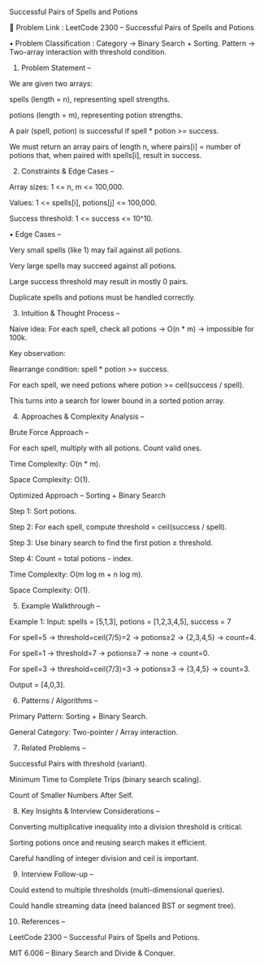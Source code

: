 Successful Pairs of Spells and Potions

🔗 Problem Link : LeetCode 2300 – Successful Pairs of Spells and Potions

• Problem Classification : Category → Binary Search + Sorting.
Pattern → Two-array interaction with threshold condition.

1. Problem Statement –

We are given two arrays:

spells (length = n), representing spell strengths.

potions (length = m), representing potion strengths.

A pair (spell, potion) is successful if spell * potion >= success.

We must return an array pairs of length n, where pairs[i] = number of potions that, when paired with spells[i], result in success.

2. Constraints & Edge Cases –

Array sizes: 1 <= n, m <= 100,000.

Values: 1 <= spells[i], potions[j] <= 100,000.

Success threshold: 1 <= success <= 10^10.

• Edge Cases –

Very small spells (like 1) may fail against all potions.

Very large spells may succeed against all potions.

Large success threshold may result in mostly 0 pairs.

Duplicate spells and potions must be handled correctly.

3. Intuition & Thought Process –

Naive idea: For each spell, check all potions → O(n * m) → impossible for 100k.

Key observation:

Rearrange condition: spell * potion >= success.

For each spell, we need potions where potion >= ceil(success / spell).

This turns into a search for lower bound in a sorted potion array.

4. Approaches & Complexity Analysis –

Brute Force Approach –

For each spell, multiply with all potions. Count valid ones.

Time Complexity: O(n * m).

Space Complexity: O(1).

Optimized Approach – Sorting + Binary Search

Step 1: Sort potions.

Step 2: For each spell, compute threshold = ceil(success / spell).

Step 3: Use binary search to find the first potion ≥ threshold.

Step 4: Count = total potions - index.

Time Complexity: O(m log m + n log m).

Space Complexity: O(1).

5. Example Walkthrough –

Example 1:
Input: spells = [5,1,3], potions = [1,2,3,4,5], success = 7

For spell=5 → threshold=ceil(7/5)=2 → potions≥2 → {2,3,4,5} → count=4.

For spell=1 → threshold=7 → potions≥7 → none → count=0.

For spell=3 → threshold=ceil(7/3)=3 → potions≥3 → {3,4,5} → count=3.

Output = [4,0,3].

6. Patterns / Algorithms –

Primary Pattern: Sorting + Binary Search.

General Category: Two-pointer / Array interaction.

7. Related Problems –

Successful Pairs with threshold (variant).

Minimum Time to Complete Trips (binary search scaling).

Count of Smaller Numbers After Self.

8. Key Insights & Interview Considerations –

Converting multiplicative inequality into a division threshold is critical.

Sorting potions once and reusing search makes it efficient.

Careful handling of integer division and ceil is important.

9. Interview Follow-up –

Could extend to multiple thresholds (multi-dimensional queries).

Could handle streaming data (need balanced BST or segment tree).

10. References –

LeetCode 2300 – Successful Pairs of Spells and Potions.

MIT 6.006 – Binary Search and Divide & Conquer.